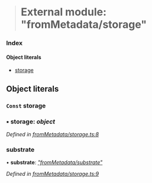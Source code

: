 > # External module: "fromMetadata/storage"

### Index

#### Object literals

* [storage](_frommetadata_storage_.md#const-storage)

## Object literals

### `Const` storage

### ▪ **storage**: *object*

*Defined in [fromMetadata/storage.ts:8](https://github.com/polkadot-js/api/blob/2cacae1/packages/type-storage/src/fromMetadata/storage.ts#L8)*

###  substrate

• **substrate**: *["fromMetadata/substrate"](_frommetadata_substrate_.md)*

*Defined in [fromMetadata/storage.ts:9](https://github.com/polkadot-js/api/blob/2cacae1/packages/type-storage/src/fromMetadata/storage.ts#L9)*